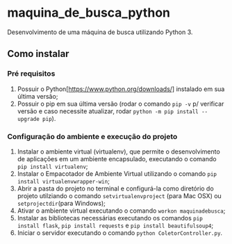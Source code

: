 # maquina_de_busca_python
Desenvolvimento de uma máquina de busca utilizando Python 3.

## Como instalar
### Pré requisitos
1. Possuir o Python[https://www.python.org/downloads/] instalado em sua última versão;
2. Possuir o pip em sua última versão (rodar o comando `pip -v` p/ verificar versão e caso necessite atualizar, rodar `python -m pip install --upgrade pip`). 

### Configuração do ambiente e execução do projeto
1. Instalar o ambiente virtual (virtualenv), que permite o desenvolvimento de aplicações em um ambiente encapsulado, executando o comando `pip install virtualenv`;
2. Instalar o Empacotador de Ambiente Virtual utilizando o comando `pip install virtualenvwrapper-win`;
3. Abrir a pasta do projeto no terminal e configurá-la como diretório do projeto utilziando o comando `setvirtualenvproject` (para Mac OSX) ou `setprojectdir`(para Windows);
4. Ativar o ambiente virtual executando o comando `workon maquinadebusca`;
5. Instalar as bibliotecas necessárias executando os comandos `pip install flask`, `pip install requests` e `pip install beautifulsoup4`;
6. Iniciar o servidor executando o comando `python ColetorController.py`. 

